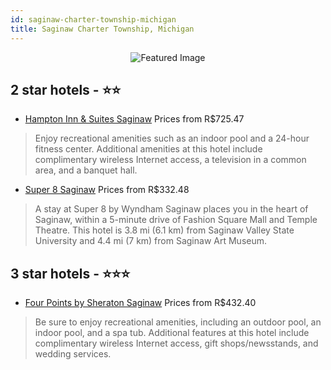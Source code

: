 ```yaml
---
id: saginaw-charter-township-michigan
title: Saginaw Charter Township, Michigan
---
```


<center><img src="https://i.travelapi.com/hotels/1000000/60000/51200/51168/d7833a8d_z.jpg" alt="Featured Image" /></center>


##  2 star hotels - ⭐️⭐️

-    [Hampton Inn & Suites Saginaw](https://us.hurb.com/hotels/saginaw-charter-township/hampton-inn-suites-saginaw-JNP-JP078677?cmp=18055) Prices from R$725.47
   > Enjoy recreational amenities such as an indoor pool and a 24-hour fitness center. Additional amenities at this hotel include complimentary wireless Internet access, a television in a common area, and a banquet hall.
-    [Super 8 Saginaw](https://us.hurb.com/hotels/saginaw-charter-township/super-8-saginaw-JNP-JP986646?cmp=18055) Prices from R$332.48
   > A stay at Super 8 by Wyndham Saginaw places you in the heart of Saginaw, within a 5-minute drive of Fashion Square Mall and Temple Theatre. This hotel is 3.8 mi (6.1 km) from Saginaw Valley State University and 4.4 mi (7 km) from Saginaw Art Museum.

##  3 star hotels - ⭐️⭐️⭐️

-    [Four Points by Sheraton Saginaw](https://us.hurb.com/hotels/saginaw-charter-township/four-points-by-sheraton-saginaw-JNP-JP986679?cmp=18055) Prices from R$432.40
   > Be sure to enjoy recreational amenities, including an outdoor pool, an indoor pool, and a spa tub. Additional features at this hotel include complimentary wireless Internet access, gift shops/newsstands, and wedding services.
